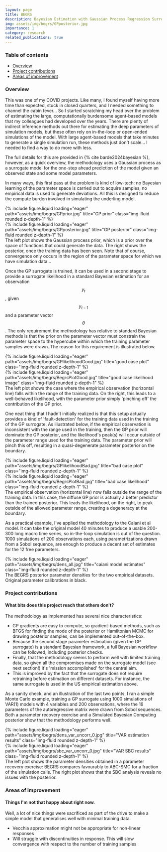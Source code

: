 ```yaml
---
layout: page
title: BEGRS
description: Bayesian Estimation with Gaussian Process Regression Surrogates
img: assets/img/begrs/GPposterior.jpg
importance: 1
category: research
related_publications: true
---
```


### Table of contents
- [Overview](#overview)
- [Project contributions](#project-contributions)
- [Areas of improvement](#areas-of-improvement)

### Overview

This was one of my COVID projects. Like many, I found myself having more time than expected, stuck in closed quarters, and I needed something to channel the cabin fever... So I started scratching my head over the problem of estimating the large, computationally burdensome agent-based models that my colleagues had developed over the years. There are plenty of indirect inference methods out there for estimating the deep parameters of simulation models, but these often rely on in-the-loop or open-ended simulations of the model. With large agent-based models that take minutes to generate a single simulation run, these methods just don't scale... I needed to find a way to do more with less.

The full details for this are provided in {% cite barde2024bayesian %}, however, as a quick overview, the methodology uses a Gaussian process as a surrogate model for the one-step ahead prediction of the model given an observed state and some model parameters.

In many ways, this first pass at the problem is kind of low-tech: no Bayesian learning of the parameter space is carried out to acquire samples, no empirical data is used to generate deviations. All this is designed to reduce the compute burden involved in simulating the underling model.

<div class="row">
    <div class="col-sm mt-3 mt-md-0">
        {% include figure.liquid loading="eager" path="assets/img/begrs/GPprior.jpg" title="GP prior" class="img-fluid rounded z-depth-1" %}
    </div>
    <div class="col-sm mt-3 mt-md-0">
        {% include figure.liquid loading="eager" path="assets/img/begrs/GPposterior.jpg" title="GP posterior" class="img-fluid rounded z-depth-1" %}
    </div>
</div>
<div class="caption">
    The left plot shows the Gaussian process prior, which is a prior over the space of functions that could generate the data. The right shows the posterior, once the training data has been seen. Note that of course, convergence only occurs in the region of the parameter space for which we have simulation data...
</div>

Once the GP surrogate is trained, it can be used in a second stage to provide a surrogate likelihood in a standard Bayesian estimation for an observation $$y_t$$, given $$y_{t-1}$$ and a parameter vector $$\theta$$. The only requirement the methodology has relative to standard Bayesian methods is that the prior on the parameter vector must constrain the parameter space to the hypercube within which the training parameter samples were drawn. The reason for this requirement is illustrated below.

<div class="row">
    <div class="col-sm mt-3 mt-md-0">
        {% include figure.liquid loading="eager" path="assets/img/begrs/GPlikelihoodGood.jpg" title="good case plot" class="img-fluid rounded z-depth-1" %}
    </div>
    <div class="col-sm mt-3 mt-md-0">
        {% include figure.liquid loading="eager" path="assets/img/begrs/BegrsPlotGood.jpg" title="good case likelihood image" class="img-fluid rounded z-depth-1" %}
    </div>
</div>
<div class="caption">
    The left plot shows the case where the empirical observation (horizontal line) falls within the range of the training data. On the right, this leads to a well-behaved likelihood, with the parameter prior simply 'pinching off' the contribution of the GP prior.
</div>

One neat thing that I hadn't initially realized is that this setup actually provides a kind of 'fault-detection' for the training data used in the training of the GP surrogate. As illustrated below, if the empirical observation is inconsistent with the range used in the training, then the GP prior will dominate the GP posterior, and the likelihood's peak(s) will occur outside of the parameter range used for the training data. The parameter prior will pinch this off, resulting in a quasi-degenerate parameter posterior on the boundary.

<div class="row">
    <div class="col-sm mt-3 mt-md-0">
        {% include figure.liquid loading="eager" path="assets/img/begrs/GPlikelihoodBad.jpg" title="bad case plot" class="img-fluid rounded z-depth-1" %}
    </div>
    <div class="col-sm mt-3 mt-md-0">
        {% include figure.liquid loading="eager" path="assets/img/begrs/BegrsPlotBad.jpg" title="bad case likelihood" class="img-fluid rounded z-depth-1" %}
    </div>
</div>
<div class="caption">
    The empirical observation (horizontal line) now falls outside the range of the training data. In this case, the diffuse GP prior is actually a better predictor than the trained posterior. This leads the likelihood, on the right, to peak outside of the allowed parameter range, creating a degeneracy at the boundary.
</div>

As a practical example, I've applied the methodology to the Caiani et al model. It can take the original model 40 minutes to produce a usable 200-300 long macro time series, so in-the-loop simulation is out of the question. 1000 simulations of 200 observations each, using parametrizations drawn from a Sobol sequence, are enough to produce a decent set of estimates for the 12 free parameters.

<div class="row">
    <div class="col-sm mt-3 mt-md-0">
        {% include figure.liquid loading="eager" path="assets/img/begrs/dens_all.jpg" title="caiani model estimates" class="img-fluid rounded z-depth-1" %}
    </div>
</div>
<div class="caption">
    The BEGRS posterior parameter densities for the two empirical datasets. Original parameter calibrations in black.
</div>

### Project contributions
#### What bits does this project reach that others don't?

The methodology as implemented has several nice characteristics:
- GP gradients are easy to compute, so gradient-based methods, such as BFGS for finding the mode of the posterior or Hamiltonian MCMC for drawing posterior samples, can be implemented out-of-the-box.
- Because the second stage parameter estimation (given the GP surrogate) is a standard Bayesian framework, a full Bayesian workflow can be followed, including posterior checks.
- Finally, that the methodology seems to perform well with limited training data, so given all the compromises made on the surrogate model (see next section!) it's 'mission accomplished' for the central aim.
- This is improved by the fact that the surrogate does not require retraining before estimation on different datasets. For instance, the same surrogate is used in the US empirical estimation above.

As a sanity check, and an illustration of the last two points, I ran a simple Monte Carlo example, training a GP surrogate using 1000 simulations of VAR(1) models with 4 variables and 200 observations, where the 16 parameters of the autoregressive matrix were drawn from Sobol sequences. Both a parameter recovery exercise and a Simulated Bayesian Computing posterior show that the methodology performs well.

<div class="row">
    <div class="col-sm mt-3 mt-md-0">
        {% include figure.liquid loading="eager" path="assets/img/begrs/dens_var_uncorr_0.jpg" title="VAR estimation results" class="img-fluid rounded z-depth-1" %}
    </div>
    <div class="col-sm mt-3 mt-md-0">
        {% include figure.liquid loading="eager" path="assets/img/begrs/sbc_var_uncorr_0.jpg" title="VAR SBC results" class="img-fluid rounded z-depth-1" %}
    </div>
</div>
<div class="caption">
    The left plot shows the parameter densities obtained in a parameter recovery exercise: BEGRS compares favourably to ABC-SMC for a fraction of the simulation calls. The right plot shows that the SBC analysis reveals no issues with the posterior.
</div>

### Areas of improvement
#### Things I'm not that happy about right now.

Well, a lot of nice things were sacrificed as part of the drive to make a simple model that generalises well with minimal training data.

- Vecchia approximation might not be appropriate for non-linear responses
- Will struggle with discontinuities in response. This will slow convergence with respect to the number of training samples
